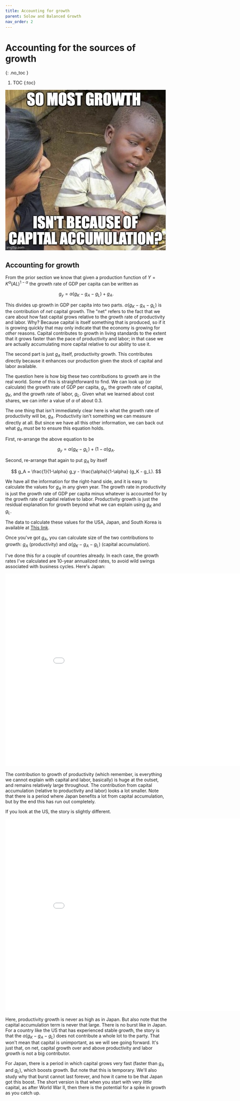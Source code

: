 ```yaml
---
title: Accounting for growth
parent: Solow and Balanced Growth
nav_order: 2
---
```


# Accounting for the sources of growth
{: .no_toc }

1. TOC 
{:toc}

![Meme](meme_account.png)

## Accounting for growth
From the prior section we know that given a production function of $Y = K^{\alpha}(AL)^{1-\alpha}$ the growth rate of GDP per capita can be written as

$$
g_y = \alpha (g_K - g_A - g_L) + g_A.
$$

This divides up growth in GDP per capita into two parts. $\alpha(g_K - g_A - g_L)$ is the contribution of *net* capital growth. The "net" refers to the fact that we care about how fast capital grows relative to the growth rate of productivity and labor. Why? Because capital is itself something that is produced, so if it is growing quickly that may only indicate that the economy is growing for *other* reasons. Capital contributes to growth in living standards to the extent that it grows faster than the pace of productivity and labor; in that case we are actually accumulating more capital relative to our ability to use it. 

The second part is just $g_A$ itself, productivity growth. This contributes directly because it enhances our production given the stock of capital and labor available. 

The question here is how big these two contributions to growth are in the real world. Some of this is straightforward to find. We can look up (or calculate) the growth rate of GDP per capita, $g_y$, the growth rate of capital, $g_K$, and the growth rate of labor, $g_L$. Given what we learned about cost shares, we can infer a value of $\alpha$ of about 0.3. 

The one thing that isn't immediately clear here is what the growth rate of productivity will be, $g_A$. Productivity isn't something we can measure directly at all. But since we have all this other information, we can back out what $g_A$ *must* be to ensure this equation holds. 

First, re-arrange the above equation to be

$$
g_y = \alpha (g_K - g_L) + (1-\alpha) g_A.
$$

Second, re-arrange that again to put $g_A$ by itself

$$
g_A = \frac{1}{1-\alpha} g_y - \frac{\alpha}{1-\alpha} (g_K - g_L).
$$

We have all the information for the right-hand side, and it is easy to calculate the values for $g_A$ in any given year. The growth rate in productivity is just the growth rate of GDP per capita minus whatever is accounted for by the growth rate of capital relative to labor. Productivity growth is just the residual explanation for growth beyond what we can explain using $g_K$ and $g_L$.

The data to calculate these values for the USA, Japan, and South Korea is available at [This link](accountdata.xlsx).

Once you've got $g_A$, you can calculate size of the two contributions to growth: $g_A$ (productivity) and $\alpha(g_K - g_A - g_L)$ (capital accumulation). 

I've done this for a couple of countries already. In each case, the growth rates I've calculated are 10-year annualized rates, to avoid wild swings associated with business cycles. Here's Japan:

<iframe width="900" height="600" frameborder="0" scrolling="no" src="//plotly.com/~dvollrath/193.embed"></iframe>

The contribution to growth of productivity (which remember, is everything we cannot explain with capital and labor, basically) is huge at the outset, and remains relatively large throughout. The contribution from capital accumulation (relative to productivity and labor) looks a lot smaller. Note that there is a period where Japan benefits a lot from capital accumulation, but by the end this has run out completely. 

If you look at the US, the story is slightly different. 

<iframe width="900" height="600" frameborder="0" scrolling="no" src="//plotly.com/~dvollrath/195.embed"></iframe>

Here, productivity growth is never as high as in Japan. But also note that the capital accumulation term is never that large. There is no burst like in Japan. For a country like the US that has experienced stable growth, the story is that the $\alpha(g_K - g_A - g_L)$ does not contribute a whole lot to the party. That won't mean that capital is unimportant, as we will see going forward. It's just that, on net, capital growth over and above productivity and labor growth is not a big contributor. 

For Japan, there is a period in which capital grows very fast (faster than $g_A$ and $g_L$), which boosts growth. But note that this is temporary. We'll also study why that burst cannot last forever, and how it came to be that Japan got this boost. The short version is that when you start with very *little* capital, as after World War II, then there is the potential for a spike in growth as you catch up. 